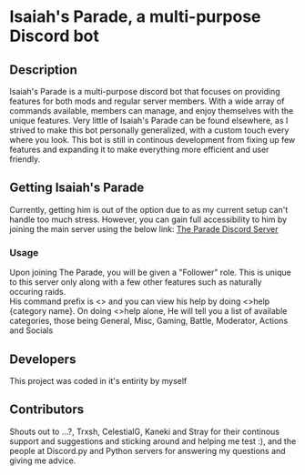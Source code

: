 # Isaiah's Parade, a multi-purpose Discord bot

## Description
Isaiah's Parade is a multi-purpose discord bot that focuses on providing features for both mods and regular server members. With a wide array of commands available, members can manage, and enjoy themselves with the unique features. Very little of Isaiah's Parade can be found elsewhere, as I strived to make this bot personally generalized, with a custom touch every where you look. This bot is still in continous development from fixing up few features and expanding it to make everything more efficient and user friendly.


## Getting Isaiah's Parade
Currently, getting him is out of the option due to as my current setup can't handle too much stress. However, you can gain full accessibility to him by joining the main server using the below link:
[The Parade Discord Server](https://discord.gg/5szJdKY "The official Discord Server for Isaiah's Parade")

### Usage
Upon joining The Parade, you will be given a "Follower" role. This is unique to this server only along with a few other features such as naturally occuring raids.
<br>
His command prefix is <> and you can view his help by doing <>help {category name}. On doing <>help alone, He will tell you a list of available categories, those being General, Misc, Gaming, Battle, Moderator, Actions and Socials

## Developers
This project was coded in it's entirity by myself

## Contributors
Shouts out to ...?, Trxsh, CelestialG, Kaneki and Stray for their continous support and suggestions and sticking around and helping me test :), and the people at Discord.py and Python servers for answering my questions and giving me advice.

